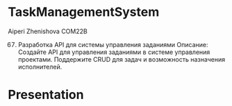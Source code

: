 # TaskManagementSystem
Aiperi Zhenishova COM22B

67. Разработка API для системы управления заданиями
Описание: Создайте API для управления заданиями в системе управления проектами. Поддержите CRUD для задач и возможность назначения исполнителей.

# Presentation



